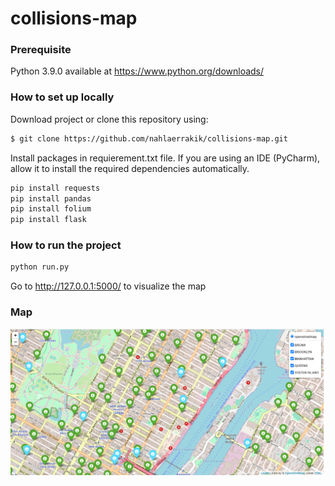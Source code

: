 # collisions-map

### Prerequisite

Python 3.9.0 available at https://www.python.org/downloads/

### How to set up locally

Download project or clone this repository using:

```sh
$ git clone https://github.com/nahlaerrakik/collisions-map.git
```
Install packages in requierement.txt file. If you are using an IDE (PyCharm), allow it to install the required dependencies automatically.

```sh
pip install requests
pip install pandas
pip install folium
pip install flask
```
### How to run the project
```sh
python run.py
```
Go to http://127.0.0.1:5000/ to visualize the map


###  Map
![](templates/map.PNG)
